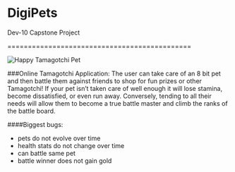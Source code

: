 # DigiPets
Dev-10 Capstone Project

=============================================

![Happy Tamagotchi Pet](http://1.bp.blogspot.com/-0ifaJKWCc7A/TchHo4EYB8I/AAAAAAAAAfc/HCMIMJz8fGM/s1600/01.gif "a title")

###Online Tamagotchi Application:
The user can take care of an 8 bit pet and then battle them against friends to shop for  fun prizes or other Tamagotchi! If your pet isn’t taken care of well enough it will lose stamina, become dissatisfied, or even run away. Conversely, tending to all their needs will allow them to become a true battle master and climb the ranks of the battle board.


####Biggest bugs:
 - pets do not evolve over time
 - health stats do not change over time
 - can battle same pet
 - battle winner does not gain gold


